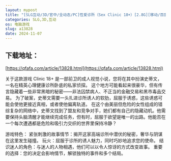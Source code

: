 ```yaml
---
layout: mypost
title: "[SLG互动/3D/官中/全动态/PC]性爱诊所（Sex Clinic 18+）[2.8G][移动/百度]"
categories: SLG,3D,互动
os: 电脑游戏
slug: a13828
date: 2024-11-07
---
```


## 下载地址：

[https://qfafa.com/article/13828.html](https://qfafa.com/article/13828.html)

关于这款游戏
Clinic 18+ 是一部前卫的成人视觉小说，您将在其中扮演史蒂文，一名在精英心理健康诊所卧底的私家侦探。
这个地方可能看起来很豪华，但有传言隐藏着一些非常黑暗的秘密——非法囚禁病人、不正当的金融交易和黑市毒品交易。
为了破案，史蒂文需要一头扎进诊所诱人的软肋，屈服于诱惑，这些诱惑可能会使他更接近真相，或者使他偏离轨道。
在这个由美丽但危险的女性组成的错综复杂的网络中，史蒂文找到了盟友和竞争对手，她们都有自己的隐藏动机。他需要保持头脑清醒才能继续完成任务，但有时，屈服于欲望是唯一的出路。他能否在一个每次遭遇都是危险和吸引力交织的世界里保持冷静？

游戏特色：
紧张刺激的故事情节：揭开这家高端诊所中潜伏的秘密，奢华与阴谋在这里发生碰撞。
玩火：屈服于诊所的诱人魅力，同时巧妙地追求您的使命。
结识迷人的角色：与迷人的人物相遇，他们可以以令人惊讶的方式改变故事。
重要的选择：您的决定会影响情节，解锁独特的事件和多个结局。